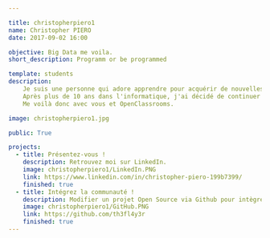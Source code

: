```yaml
---

title: christopherpiero1
name: Christopher PIERO
date: 2017-09-02 16:00

objective: Big Data me voila.
short_description: Programm or be programmed

template: students
description:
    Je suis une personne qui adore apprendre pour acquérir de nouvelles compétences.
    Après plus de 10 ans dans l'informatique, j'ai décidé de continuer dans ce sens. 
    Me voilà donc avec vous et OpenClassrooms.

image: christopherpiero1.jpg

public: True

projects:
  - title: Présentez-vous !
    description: Retrouvez moi sur LinkedIn.
    image: christopherpiero1/LinkedIn.PNG
    link: https://www.linkedin.com/in/christopher-piero-199b7399/
    finished: true
  - title: Intégrez la communauté !
    description: Modifier un projet Open Source via Github pour intègrer la communauté OpenClassrooms. 
    image: christopherpiero1/GitHub.PNG
    link: https://github.com/th3fl4y3r
    finished: true
---    
```

